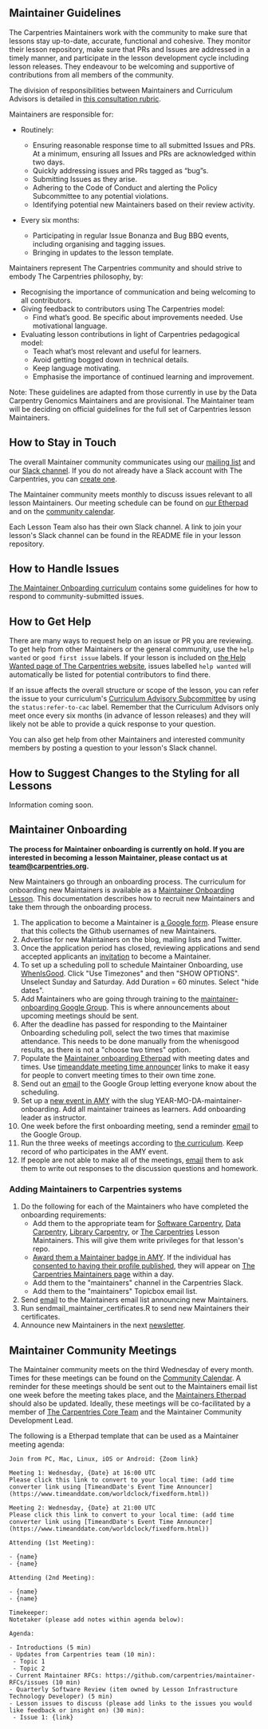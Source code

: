 
## Maintainer Guidelines

The Carpentries Maintainers work with the community to make sure that lessons stay up-to-date, accurate, functional and cohesive. They monitor
their lesson repository, make sure that PRs and Issues are addressed in a timely manner, and participate in the lesson development cycle
including lesson releases. They endeavour to be welcoming and supportive of contributions from all members of the community.

The division of responsibilities between Maintainers and Curriculum Advisors is detailed 
in [this consultation rubric](https://docs.carpentries.org/topic_folders/lesson_development/cac-consult-rubric.html).

Maintainers are responsible for:
 - Routinely:
    - Ensuring reasonable response time to all submitted Issues and PRs. At a minimum, ensuring all Issues and PRs are acknowledged within two days.
    - Quickly addressing issues and PRs tagged as “bug”s.
    - Submitting Issues as they arise.
    - Adhering to the Code of Conduct and alerting the Policy Subcommittee to any potential violations.
    - Identifying potential new Maintainers based on their review activity.

- Every six months:
    - Participating in regular Issue Bonanza and Bug BBQ events, including organising and tagging issues.
    - Bringing in updates to the lesson template.

Maintainers represent The Carpentries community and should strive to embody The Carpentries philosophy, by:
- Recognising the importance of communication and being welcoming to all contributors.
- Giving feedback to contributors using The Carpentries model:
    - Find what’s good. Be specific about improvements needed. Use motivational language.
- Evaluating lesson contributions in light of Carpentries pedagogical model:
    - Teach what’s most relevant and useful for learners.
    - Avoid getting bogged down in technical details.
    - Keep language motivating.
    - Emphasise the importance of continued learning and improvement.

Note: These guidelines are adapted from those currently in use by the Data Carpentry Genomics Maintainers and are provisional. The Maintainer team will be deciding on official guidelines for the full set of Carpentries lesson Maintainers.

## How to Stay in Touch

The overall Maintainer community communicates using our [mailing list](https://carpentries.topicbox.com/groups/maintainers) and our [Slack channel](https://swcarpentry.slack.com/messages/C8H5LN44V/details/). If you do not already have a Slack account with The Carpentries, you can [create one](https://swc-slack-invite.herokuapp.com/).

The Maintainer community meets monthly to discuss issues relevant to all lesson Maintainers. Our meeting schedule can be found on [our Etherpad](http://pad.software-carpentry.org/maintainers) and on the [community calendar](https://carpentries.org/community/#community-events).

Each Lesson Team also has their own Slack channel. A link to join your lesson's Slack channel can be found
in the README file in your lesson repository.

## How to Handle Issues

[The Maintainer Onboarding curriculum](https://carpentries.github.io/maintainer-onboarding/) contains some guidelines for how to respond to community-submitted issues. 

## How to Get Help

There are many ways to request help on an issue or PR you are reviewing. To get help from other Maintainers or the general community, use the `help wanted` or `good first issue` labels. If your lesson is included on [the Help Wanted page of The Carpentries website](https://carpentries.org/help-wanted-issues/#for-maintainers), issues labelled `help wanted` will automatically be listed for potential contributors to find there.

If an issue affects the overall structure or scope of the lesson, you can refer the issue to your curriculum's [Curriculum Advisory Subcommittee](../lesson_development/lesson_development_roles.html#curriculum-advisory-committee) by using the `status:refer-to-cac` label. Remember that the Curriculum Advisors only meet once every six months (in advance of lesson releases) and they will likely not be able to provide a quick response to your question.

You can also get help from other Maintainers and interested community members by posting a question to your lesson's Slack channel.

## How to Suggest Changes to the Styling for all Lessons

Information coming soon.

## Maintainer Onboarding


**The process for Maintainer onboarding is currently on hold.  If you are interested in becoming a lesson Maintainer, please contact us at [team@carpentries.org](mailto:team@carpentries.org).**

New Maintainers go through an onboarding process. The curriculum for
onboarding new Maintainers is available as a
[Maintainer Onboarding Lesson](https://carpentries.github.io/maintainer-onboarding/).
This documentation describes how to recruit new Maintainers and take them through
the onboarding process.

1. The application to become a Maintainer is [a Google form](https://docs.google.com/forms/d/e/1FAIpQLSfuSUffza_DrqqMwdokdNtSgNfdxzMSmbwLw8655GU31BXPyg/viewform?usp=sf_link). Please ensure that this collects the Github usernames of new Maintainers.
1. Advertise for new Maintainers on the blog, mailing lists and Twitter.
1. Once the application period has closed, reviewing applications and send accepted applicants an [invitation](email_templates.html#inviting-new-maintainers) to become a Maintainer.
1. To set up a scheduling poll to schedule Maintainer Onboarding, use [WhenIsGood](http://whenisgood.net/). Click "Use Timezones" and then "SHOW OPTIONS". Unselect Sunday and Saturday. Add Duration = 60 minutes. Select "hide dates".
1. Add Maintainers who are going through training to the [maintainer-onboarding Google Group](https://groups.google.com/a/carpentries.org/forum/#!forum/maintainer-onboarding). This is where announcements about upcoming meetings should be sent.
1. After the deadline has passed for responding to the Maintainer Onboarding scheduling poll, select the two times that maximise attendance. This needs to be done manually from the whenisgood results, as there is not a "choose two times" option.
1. Populate the [Maintainer onboarding Etherpad](http://pad.software-carpentry.org/maintainer-onboarding) with meeting dates and times. Use [timeanddate meeting time announcer](https://www.timeanddate.com/worldclock/fixedform.html) links to make it easy for people to convert meeting times to their own time zone.
1. Send out an [email](email_templates.html#maintainer-onboarding-meetings) to the Google Group letting everyone know about the scheduling.
1. Set up a [new event in AMY](https://carpentries.github.io/amy/users_guide/#adding-a-new-event) with the slug YEAR-MO-DA-maintainer-onboarding. Add all maintainer trainees as learners. Add onboarding leader as instructor.
1. One week before the first onboarding meeting, send a reminder [email](email_templates.html#onboarding-reminder) to the Google Group.
1. Run the three weeks of meetings according to [the curriculum](https://carpentries.github.io/maintainer-onboarding/). Keep record of who participates in the AMY event.
1. If people are not able to make all of the meetings, [email](email_templates.html#missed-onboarding-meeting) them to ask them to write out responses to the discussion questions and homework.

### Adding Maintainers to Carpentries systems

1. Do the following for each of the Maintainers who have completed the onboarding requirements:
    - Add them to the appropriate team for [Software Carpentry][SWC GH Lesson Maintainer Teams], [Data Carpentry][DC GH Lesson Maintainer Teams], [Library Carpentry][LC GH Lesson Maintainer Teams], or [The Carpentries][The Carpentries GH Lesson Maintainer Teams] Lesson Maintainers. This will give them write privileges for that lesson's repo.
    - [Award them a Maintainer badge in AMY](https://carpentries.github.io/amy/users_guide/#issuing-badges). If the individual has [consented to having their profile published](https://carpentries.github.io/amy/users_guide/#adding-a-new-person), they will appear on [The Carpentries Maintainers page](https://carpentries.org/maintainers/) within a day.
    - Add them to the "maintainers" channel in the Carpentries Slack.
    - Add them to the "maintainers" Topicbox email list.
1. Send [email](email_templates.html#welcoming-new-maintainers) to the Maintainers email list announcing new Maintainers.
1. Run sendmail_maintainer_certificates.R to send new Maintainers their certificates.
1. Announce new Maintainers in the next [newsletter](https://carpentries.org/newsletter/).


[SWC GH Lesson Maintainer Teams]: https://github.com/orgs/swcarpentry/teams/lesson-maintainers
[DC GH Lesson Maintainer Teams]: https://github.com/orgs/datacarpentry/teams/lesson-maintainers
[LC GH Lesson Maintainer Teams]: https://github.com/orgs/librarycarpentry/teams/lesson-maintainers
[The Carpentries GH Lesson Maintainer Teams]: https://github.com/orgs/carpentries/teams/lesson-maintainers


## Maintainer Community Meetings

The Maintainer community meets on the third Wednesday of every month. Times for these meetings can be found on the [Community Calendar](https://carpentries.org/community/#community-events). A reminder for these meetings should be sent out to the Maintainers email list one week before the meeting takes place, and the [Maintainers Etherpad](https://pad.carpentries.org/maintainers) should also be updated. Ideally, these meetings will be co-facilitated by a member of [The Carpentries Core Team](https://carpentries.org/team/) and the Maintainer Community Development Lead.

The following is a Etherpad template that can be used as a Maintainer meeting agenda:


```
Join from PC, Mac, Linux, iOS or Android: {Zoom link}

Meeting 1: Wednesday, {Date} at 16:00 UTC
Please click this link to convert to your local time: (add time converter link using [TimeandDate's Event Time Announcer](https://www.timeanddate.com/worldclock/fixedform.html))

Meeting 2: Wednesday, {Date} at 21:00 UTC
Please click this link to convert to your local time: (add time converter link using [TimeandDate's Event Time Announcer](https://www.timeanddate.com/worldclock/fixedform.html))

Attending (1st Meeting):

- {name}
- {name}

Attending (2nd Meeting):

- {name}
- {name}

Timekeeper:
Notetaker (please add notes within agenda below):

Agenda:

- Introductions (5 min)
- Updates from Carpentries team (10 min):
 - Topic 1
 - Topic 2
- Current Maintainer RFCs: https://github.com/carpentries/maintainer-RFCs/issues (10 min)
- Quarterly Software Review (item owned by Lesson Infrastructure Technology Developer) (5 min)
- Lesson issues to discuss (please add links to the issues you would like feedback or insight on) (30 min):
 - Issue 1: {link}
 ```
